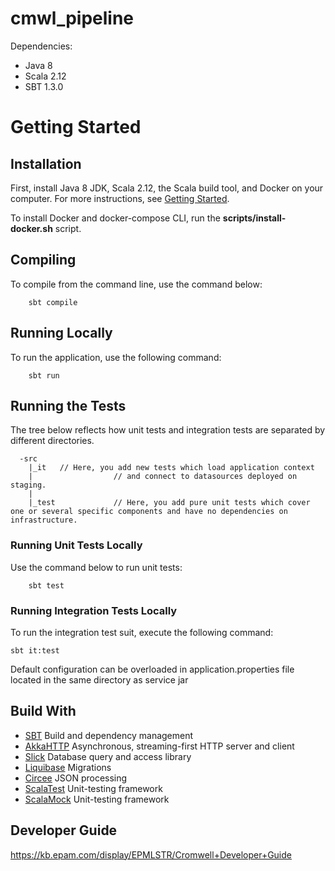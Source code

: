 # cmwl_pipeline

Dependencies:
- Java 8 
- Scala 2.12
- SBT 1.3.0


# Getting Started

## Installation
First, install Java 8 JDK, Scala 2.12, the Scala build tool, and Docker on your computer. For more instructions, see [Getting Started](https://kb.epam.com/display/EPMLSTR/Cromwell+Getting+Started).

To install Docker and docker-compose CLI, run the **scripts/install-docker.sh** script.

## Compiling
To compile from the command line, use the command below:
```
    sbt compile
```

##  Running Locally
To run the application, use the following command:
```
    sbt run
```

## Running the Tests
The tree below reflects how unit tests and integration tests are separated by different directories.

```
  -src
    |_it   // Here, you add new tests which load application context
    |                  // and connect to datasources deployed on staging.
    |
    |_test             // Here, you add pure unit tests which cover one or several specific components and have no dependencies on infrastructure.

```

### Running Unit Tests Locally
Use the command below to run unit tests:
```
    sbt test
```

### Running Integration Tests Locally
To run the integration test suit, execute the following command:
```
sbt it:test
```
Default configuration can be overloaded in application.properties file located in the same directory as service jar
## Build With
* [SBT](https://www.scala-sbt.org/) Build and dependency management
* [AkkaHTTP](https://doc.akka.io/docs/akka-http/current/index.html)  Asynchronous, streaming-first HTTP server and client
* [Slick](http://slick.lightbend.com/) Database query and access library
* [Liquibase](https://www.liquibase.org/) Migrations
* [Circee]() JSON processing
* [ScalaTest](http://www.scalatest.org/) Unit-testing framework
* [ScalaMock](https://scalamock.org/) Unit-testing framework

## Developer Guide
https://kb.epam.com/display/EPMLSTR/Cromwell+Developer+Guide